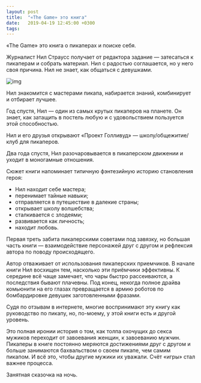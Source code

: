 ```yaml
---
layout: post
title:  "«The Game» это книга"
date:   2019-04-19 12:45:00 +0300
tags:   
---
```


«The Game» это книга о пикаперах и поиске себя. 

Журналист Нил Страусс получает от редактора задание — затесаться к пикаперам и собрать материал. Нил с радостью соглашается, но у него своя причина. Нил не знает, как общаться с девушками. 

![img](https://pp.userapi.com/c850020/v850020590/16be7f/D8BEBUUL_lw.jpg)

<!--excerpt-->

Нил знакомится с мастерами пикапа, набирается знаний, комбинирует и отбирает лучшее. 

Год спустя, Нил — один из самых крутых пикаперов на планете. Он знает, как затащить в постель любую и с удовольствием пользуется этой способностью. 

Нил и его друзья открывают «Проект Голливуд» — школу/общежитие/клуб для пикаперов. 

Два года спустя, Нил разочаровывается в пикаперском движении и уходит в моногамные отношения. 

Сюжет книги напоминает типичную фэнтезийную историю становления героя: 
- Нил находит себе мастера; 
- перенимает тайные навыки; 
- отправляется в путешествие в далекие страны; 
- открывает школу волшебства; 
- сталкивается с злодеями; 
- развивается как личность; 
- находит любовь. 

Первая треть забита пикаперскими советами под завязку, но большая часть книги — взаимодействие персонажей друг с другом и рефлексия автора по поводу происходящего. 

Автор отваживает от использования пикаперских приемчиков. В начале книги Нил восхищен тем, насколько эти приёмчики эффективны. К середине всё чаще замечает, что чары быстро рассеиваются, а последствия бывают плачевны. Под конец, некогда полное драйва комьюнити на его глазах превращается в армию роботов по бомбардировке девушек заготовленными фразами. 

Судя по отзывам в интернете, многие воспринимают эту книгу как руководство по пикапу, но, по-моему, у этой книги есть и другой уровень. 

Это полная иронии история о том, как толпа охочущих до секса мужиков переходит от завоевания женщин, к завоеванию мужчин. Пикаперы в книге постоянно меряются достижениями друг с другом и больше занимаются бахвальством о своем пикапе, чем самим пикапом. И всё это, чтобы другие мужики их уважали. Счёт «игры» стал важнее процесса. 

Занятная сказочка на ночь.
